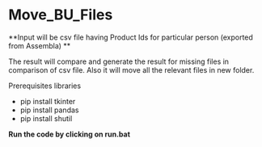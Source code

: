 # Move_BU_Files


**Input will be csv file having Product Ids for particular person (exported from Assembla) **

The result will compare and generate the result for missing files in comparison of csv file. Also it will move all the relevant files in new folder.

Prerequisites libraries
* pip install tkinter
* pip install pandas
* pip install shutil

**Run the code by clicking on run.bat**
